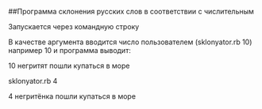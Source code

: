##Программа склонения русских слов в соответствии с числительным

Запускается через командную строку

В качестве аргумента вводится число пользователем (sklonyator.rb 10) например 10 и программа выводит:

10 негритят пошли купаться в море

sklonyator.rb 4

4 негритёнка пошли купаться в море
